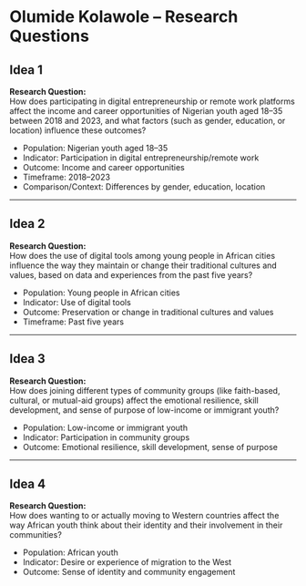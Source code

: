 # Olumide Kolawole – Research Questions

## Idea 1

**Research Question:**  
How does participating in digital entrepreneurship or remote work platforms
affect the income and career opportunities of Nigerian youth aged 18–35
between 2018 and 2023, and what factors (such as gender, education,
or location) influence these outcomes?

- Population: Nigerian youth aged 18–35
- Indicator: Participation in digital entrepreneurship/remote work
- Outcome: Income and career opportunities
- Timeframe: 2018–2023
- Comparison/Context: Differences by gender, education, location

---

## Idea 2

**Research Question:**  
How does the use of digital tools among young people in African cities
influence the way they maintain or change their traditional cultures and
values, based on data and experiences from the past five years?

- Population: Young people in African cities
- Indicator: Use of digital tools
- Outcome: Preservation or change in traditional cultures and values
- Timeframe: Past five years

---

## Idea 3

**Research Question:**  
How does joining different types of community groups (like faith-based,
cultural, or mutual-aid groups) affect the emotional resilience, skill
development, and sense of purpose of low-income or immigrant youth?

- Population: Low-income or immigrant youth
- Indicator: Participation in community groups
- Outcome: Emotional resilience, skill development, sense of purpose

---

## Idea 4

**Research Question:**  
How does wanting to or actually moving to Western countries affect the way
African youth think about their identity and their involvement
in their communities?

- Population: African youth
- Indicator: Desire or experience of migration to the West
- Outcome: Sense of identity and community engagement
